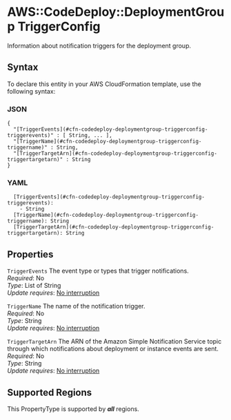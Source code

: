 # AWS::CodeDeploy::DeploymentGroup TriggerConfig<a name="aws-properties-codedeploy-deploymentgroup-triggerconfig"></a>

Information about notification triggers for the deployment group\.

## Syntax<a name="aws-properties-codedeploy-deploymentgroup-triggerconfig-syntax"></a>

To declare this entity in your AWS CloudFormation template, use the following syntax:

### JSON<a name="aws-properties-codedeploy-deploymentgroup-triggerconfig-syntax.json"></a>

```
{
  "[TriggerEvents](#cfn-codedeploy-deploymentgroup-triggerconfig-triggerevents)" : [ String, ... ],
  "[TriggerName](#cfn-codedeploy-deploymentgroup-triggerconfig-triggername)" : String,
  "[TriggerTargetArn](#cfn-codedeploy-deploymentgroup-triggerconfig-triggertargetarn)" : String
}
```

### YAML<a name="aws-properties-codedeploy-deploymentgroup-triggerconfig-syntax.yaml"></a>

```
  [TriggerEvents](#cfn-codedeploy-deploymentgroup-triggerconfig-triggerevents): 
    - String
  [TriggerName](#cfn-codedeploy-deploymentgroup-triggerconfig-triggername): String
  [TriggerTargetArn](#cfn-codedeploy-deploymentgroup-triggerconfig-triggertargetarn): String
```

## Properties<a name="aws-properties-codedeploy-deploymentgroup-triggerconfig-properties"></a>

`TriggerEvents`  <a name="cfn-codedeploy-deploymentgroup-triggerconfig-triggerevents"></a>
 The event type or types that trigger notifications\.   
*Required*: No  
*Type*: List of String  
*Update requires*: [No interruption](https://docs.aws.amazon.com/AWSCloudFormation/latest/UserGuide/using-cfn-updating-stacks-update-behaviors.html#update-no-interrupt)

`TriggerName`  <a name="cfn-codedeploy-deploymentgroup-triggerconfig-triggername"></a>
The name of the notification trigger\.  
*Required*: No  
*Type*: String  
*Update requires*: [No interruption](https://docs.aws.amazon.com/AWSCloudFormation/latest/UserGuide/using-cfn-updating-stacks-update-behaviors.html#update-no-interrupt)

`TriggerTargetArn`  <a name="cfn-codedeploy-deploymentgroup-triggerconfig-triggertargetarn"></a>
The ARN of the Amazon Simple Notification Service topic through which notifications about deployment or instance events are sent\.  
*Required*: No  
*Type*: String  
*Update requires*: [No interruption](https://docs.aws.amazon.com/AWSCloudFormation/latest/UserGuide/using-cfn-updating-stacks-update-behaviors.html#update-no-interrupt)

## Supported Regions

This PropertyType is supported by ***all*** regions.